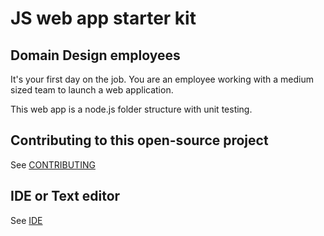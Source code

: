 # JS web app starter kit
## Domain Design employees

It's your first day on the job. You are an employee working with a medium sized team to launch a web application.

This web app is a node.js folder structure with unit testing.

## Contributing to this open-source project
See [CONTRIBUTING](CONTRIBUTING.md)

## IDE or Text editor
See [IDE](IDE.md)
